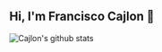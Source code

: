 ## Hi, I'm Francisco Cajlon 👋
![Cajlon's github stats](https://github-readme-stats.vercel.app/api?username=cajlonbatista&show_icons=true&theme=vue)

